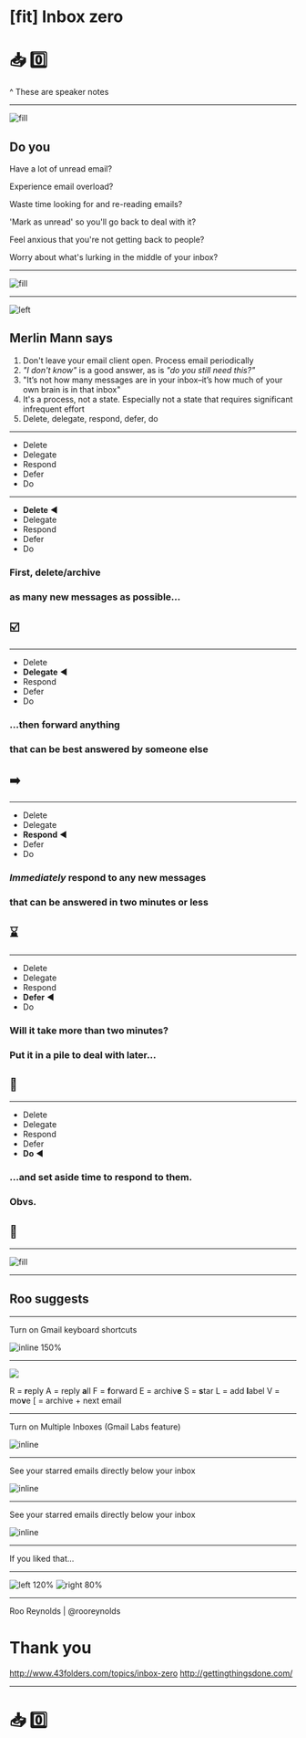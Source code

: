 # [fit] Inbox zero
# :inbox_tray: :zero:

^ These are speaker notes

---

![fill](images/intray.jpg)

## Do you

Have a lot of unread email?

Experience email overload?

Waste time looking for and re-reading emails?

'Mark as unread' so you'll go back to deal with it?

Feel anxious that you're not getting back to people?

Worry about what's lurking in the middle of your inbox?

---

![fill](images/wouldyouliketoknowmore.png)


---

![left](images/merlinMann.jpg)

## Merlin Mann says

1. Don't leave your email client open. Process email periodically
2. *"I don't know"* is a good answer, as is *"do you still need this?"*
3. "It’s not how many mes­sages are in your inbox–it’s how much of your own brain is in that inbox"
4. It's a process, not a state. Especially not a state that requires significant infrequent effort
5. Delete, delegate, respond, defer, do

---

- Delete
- Delegate
- Respond
- Defer
- Do

---

- **Delete** :arrow_backward:
- Delegate
- Respond
- Defer
- Do

### First, delete/archive
### as many new messages as possible...
## :ballot_box_with_check:

---

- Delete
- **Delegate** :arrow_backward:
- Respond
- Defer
- Do

### ...then forward anything
### that can be best answered by someone else
## :arrow_right:

---

- Delete
- Delegate
- **Respond** :arrow_backward:
- Defer
- Do

### *Immediately* respond to any new messages
### that can be answered in two minutes or less
## :hourglass:

---

- Delete
- Delegate
- Respond
- **Defer** :arrow_backward:
- Do

### Will it take more than two minutes?
### Put it in a pile to deal with later...
## :file_folder:

---

- Delete
- Delegate
- Respond
- Defer
- **Do** :arrow_backward:

### ...and set aside time to respond to them.
### Obvs.
## :open_file_folder:

---

![fill](images/one_does_not.jpg)

---

## Roo suggests

---

Turn on Gmail keyboard shortcuts

![inline 150%](images/keyboard_shortcuts.png)

---

![](images/shortcuts.png)

R = **r**eply
A = reply **a**ll
F = **f**orward
E = archiv**e**
S = **s**tar
L = add **l**abel
V = mo**v**e
[ = archive + next email

---

Turn on Multiple Inboxes (Gmail Labs feature)

![inline](images/multiple_inboxes.png)

---

See your starred emails directly below your inbox

![inline](images/settings.png)

---

See your starred emails directly below your inbox

![inline](images/multi_inbox_example.png)

---

If you liked that...

---

![left 120%](images/Getting_Things_Done.jpg)
![right 80%](images/gtd_chart1.png)

---

Roo Reynolds | @rooreynolds

# Thank you


http://www.43folders.com/topics/inbox-zero
http://gettingthingsdone.com/



---

# :inbox_tray: :zero:
